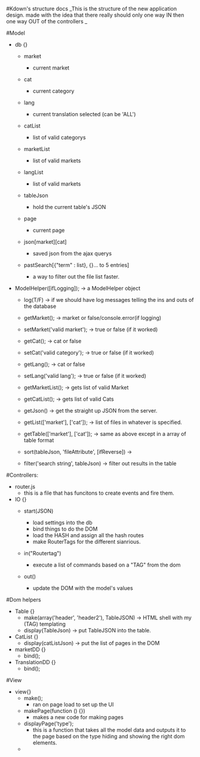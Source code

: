 #Kdown's structure docs
_This is the structure of the new application design. 
made with the idea that there really should only one way 
IN then one way OUT of the controllers _

#Model   

- db {}
    - market
        - current market
    - cat
        - current category
    - lang
        - current translation selected (can be 'ALL')

    - catList
        - list of valid categorys
    - marketList
        - list of valid markets
    - langList
        - list of valid markets

    - tableJson
        - hold the current table's JSON
    - page 
        - current page
    - json[market][cat]
        - saved json from the ajax querys
    - pastSearch[{"term" : list}, {}... to 5 entries]
        - a way to filter out the file list faster. 



- ModelHelper([ifLogging]); -> a ModelHelper object
    - log(T/F) -> if we should have log messages telling  the ins and outs of the database

    - getMarket(); -> market or false/console.error(if logging)
    - setMarket('valid market'); -> true or false (if it worked)

    - getCat(); -> cat or false
    - setCat('valid category'); -> true or false (if it worked)

    - getLang(); -> cat or false
    - setLang('valid lang'); -> true or false (if it worked)

    - getMarketList(); -> gets list of valid Market
    - getCatList(); -> gets list of valid Cats

    - getJson() -> get the straight up JSON from the server. 
    - getList(['market'], ['cat']); -> list of files in whatever is specified. 
    - getTable(['market'], ['cat']); -> same as above except in a array of table format
    - sort(tableJson, 'fileAttribute', [ifReverse]) -> 
    - filter('search string', tableJson) -> filter out results in the table 

#Controllers:
- router.js
    - this is a file that has funcitons to create events and fire them. 
- IO {}
    - start(JSON) 
        - load settings into the db
        - bind things to do the DOM
        - load the HASH and assign all the hash routes
        - make RouterTags for the different sianrious. 

    - in("Routertag") 
        - execute a list of commands based on a "TAG" from the dom
    - out()
        - update the DOM with the model's values

#Dom helpers
- Table {}
    - make(array('header', 'header2'), TableJSON) -> HTML shell with my (TAG) templating
    - display(TableJson) -> put TableJSON into the table. 
- CatList {}
    - display(catListJson) -> put the list of pages in the DOM
- marketDD {}
    - bind();
- TranslationDD {}
    - bind();

#View
- view{}
    - make();
        - ran on page load to set up the UI 
    - makePage(function () {})
        - makes a new code for making pages 
    - displayPage('type');
        - this is a function that takes all the model data and outputs it to the page based on the type
            hiding and showing the right dom elements. 
    - 
